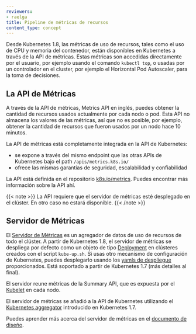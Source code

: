 ```yaml
---
reviewers:
- raelga
title: Pipeline de métricas de recursos
content_type: concept
---
```


<!-- overview -->

Desde Kubernetes 1.8, las métricas de uso de recursos, tales como el uso de CPU y memoria del contenedor,
están disponibles en Kubernetes a través de la API de métricas. Estas métricas son accedidas directamente
por el usuario, por ejemplo usando el comando `kubectl top`, o usadas por un controlador en el cluster,
por ejemplo el Horizontal Pod Autoscaler, para la toma de decisiones.

<!-- body -->

## La API de Métricas

A través de la API de métricas, Metrics API en inglés, puedes obtener la cantidad de recursos usados
actualmente por cada nodo o pod. Esta API no almacena los valores de las métricas,
así que no es posible, por ejemplo, obtener la cantidad de recursos que fueron usados por
un nodo hace 10 minutos.

La API de métricas está completamente integrada en la API de Kubernetes:

- se expone a través del mismo endpoint que las otras APIs de Kubernetes bajo el path `/apis/metrics.k8s.io/`
- ofrece las mismas garantías de seguridad, escalabilidad y confiabilidad

La API está definida en el repositorio [k8s.io/metrics](https://github.com/kubernetes/metrics/blob/master/pkg/apis/metrics/v1beta1/types.go). Puedes encontrar
más información sobre la API ahí.

{{< note >}}
La API requiere que el servidor de métricas esté desplegado en el clúster. En otro caso no estará
disponible.
{{< /note >}}

## Servidor de Métricas

El [Servidor de Métricas](https://github.com/kubernetes-incubator/metrics-server) es un agregador
de datos de uso de recursos de todo el clúster.
A partir de Kubernetes 1.8, el servidor de métricas se despliega por defecto como un objeto de
tipo [Deployment](https://github.com/docs/concepts/workloads/controllers/deployment/) en clústeres
creados con el script `kube-up.sh`. Si usas otro mecanismo de configuración de Kubernetes, puedes desplegarlo
usando los [yamls de despliegue](https://github.com/kubernetes-incubator/metrics-server/tree/master/deploy)
proporcionados. Está soportado a partir de Kubernetes 1.7 (más detalles al final).

El servidor reune métricas de la Summary API, que es expuesta por el [Kubelet](/docs/admin/kubelet/) en cada nodo.

El servidor de métricas se añadió a la API de Kubernetes utilizando el
[Kubernetes aggregator](/docs/concepts/api-extension/apiserver-aggregation/) introducido en Kubernetes 1.7.

Puedes aprender más acerca del servidor de métricas en el [documento de diseño](https://github.com/kubernetes/community/blob/master/contributors/design-proposals/instrumentation/metrics-server.md).


